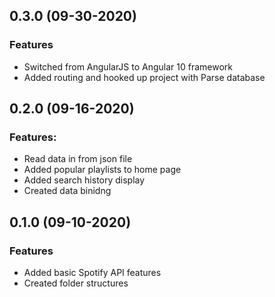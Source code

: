 ## 0.3.0 (09-30-2020) 
### Features
  - Switched from AngularJS to Angular 10 framework
  - Added routing and hooked up project with Parse database

## 0.2.0 (09-16-2020)
### Features: 
  - Read data in from json file
  - Added popular playlists to home page 
  - Added search history display
  - Created data binidng 

## 0.1.0 (09-10-2020)
### Features 
  - Added basic Spotify API features 
  - Created folder structures 
